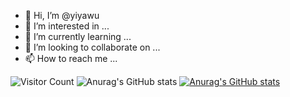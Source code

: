 - 👋 Hi, I’m @yiyawu
- 👀 I’m interested in ...
- 🌱 I’m currently learning ...
- 💞️ I’m looking to collaborate on ...
- 📫 How to reach me ...

![Visitor Count](https://profile-counter.glitch.me/Christmas/count.svg)
![Anurag's GitHub stats](https://github-readme-stats.vercel.app/api?username=yiyawu&show_icons=true&theme=radical)
[![Anurag's GitHub stats](https://github-readme-stats.vercel.app/api?username=yiyawu)](https://github.com/anuraghazra/github-readme-stats)

<!---
yiyawu/yiyawu is a ✨ special ✨ repository because its `README.md` (this file) appears on your GitHub profile.
You can click the Preview link to take a look at your changes.
--->
